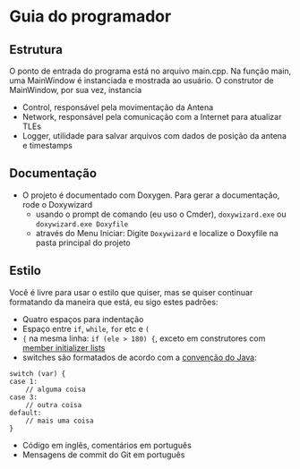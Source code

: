 # Guia do programador

## Estrutura

O ponto de entrada do programa está no arquivo main.cpp. Na função main, uma MainWindow é
instanciada e mostrada ao usuário. O construtor de MainWindow, por sua vez, instancia

- Control, responsável pela movimentação da Antena
- Network, responsável pela comunicação com a Internet para atualizar TLEs
- Logger, utilidade para salvar arquivos com dados de posição da antena e timestamps

## Documentação

- O projeto é documentado com Doxygen. Para gerar a documentação, rode o Doxywizard
    - usando o prompt de comando (eu uso o Cmder), `doxywizard.exe` ou `doxywizard.exe Doxyfile`
    - através do Menu Iniciar: Digite `Doxywizard` e localize o Doxyfile na pasta principal do projeto

## Estilo

Você é livre para usar o estilo que quiser, mas se quiser continuar formatando da maneira que está,
eu sigo estes padrões:

- Quatro espaços para indentação
- Espaço entre `if`, `while`, `for` etc e `(`
- `{` na mesma linha: `if (ele > 180) {`, exceto em construtores com [member initializer lists](http://en.cppreference.com/w/cpp/language/initializer_list)
- switches são formatados de acordo com a [convenção do Java](http://www.oracle.com/technetwork/java/javase/documentation/codeconventions-142311.html#468):
```
switch (var) {
case 1:
    // alguma coisa
case 3:
    // outra coisa
default:
    // mais uma coisa
}
```
- Código em inglês, comentários em português
- Mensagens de commit do Git em português
